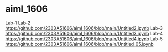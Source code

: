 # aiml_1606
Lab-1 
Lab-2 https://github.com/2303A51606/aiml_1606/blob/main/Untitled2.ipynb
Lab-3 https://github.com/2303A51606/aiml_1606/blob/main/Untitled3.ipynb
Lab-4 https://github.com/2303A51606/aiml_1606/blob/main/Untitled4.ipynb
Lab-5 https://github.com/2303A51606/aiml_1606/blob/main/Untitled_05.ipynb
